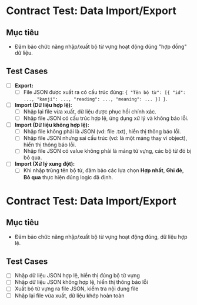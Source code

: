 # Contract Test: Data Import/Export

## Mục tiêu
- Đảm bảo chức năng nhập/xuất bộ từ vựng hoạt động đúng "hợp đồng" dữ liệu.

## Test Cases
- [ ] **Export:**
	- [ ] File JSON được xuất ra có cấu trúc đúng: `{ "Tên bộ từ": [{ "id": ..., "kanji": ..., "reading": ..., "meaning": ... }] }`.
- [ ] **Import (Dữ liệu hợp lệ):**
	- [ ] Nhập lại file vừa xuất, dữ liệu được phục hồi chính xác.
	- [ ] Nhập file JSON có cấu trúc hợp lệ, ứng dụng xử lý và không báo lỗi.
- [ ] **Import (Dữ liệu không hợp lệ):**
	- [ ] Nhập file không phải là JSON (vd: file .txt), hiển thị thông báo lỗi.
	- [ ] Nhập file JSON nhưng sai cấu trúc (vd: là một mảng thay vì object), hiển thị thông báo lỗi.
	- [ ] Nhập file JSON có value không phải là mảng từ vựng, các bộ từ đó bị bỏ qua.
- [ ] **Import (Xử lý xung đột):**
	- [ ] Khi nhập trùng tên bộ từ, đảm bảo các lựa chọn **Hợp nhất**, **Ghi đè**, **Bỏ qua** thực hiện đúng logic đã định.
# Contract Test: Data Import/Export

## Mục tiêu
- Đảm bảo chức năng nhập/xuất bộ từ vựng hoạt động đúng, dữ liệu hợp lệ.

## Test Cases
- [ ] Nhập dữ liệu JSON hợp lệ, hiển thị đúng bộ từ vựng
- [ ] Nhập dữ liệu JSON không hợp lệ, hiển thị thông báo lỗi
- [ ] Xuất bộ từ vựng ra file JSON, kiểm tra nội dung file
- [ ] Nhập lại file vừa xuất, dữ liệu khớp hoàn toàn
